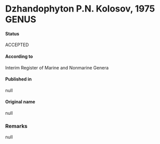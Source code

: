 # Dzhandophyton P.N. Kolosov, 1975 GENUS

#### Status
ACCEPTED

#### According to
Interim Register of Marine and Nonmarine Genera

#### Published in
null

#### Original name
null

### Remarks
null